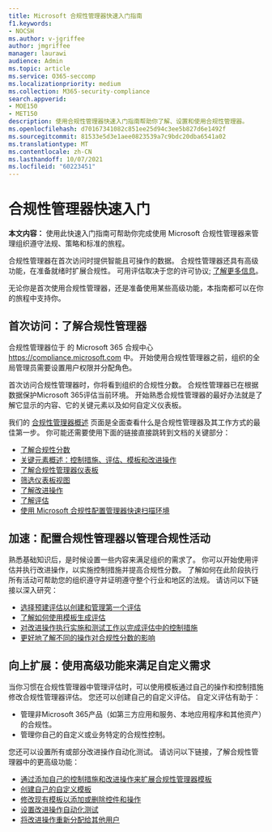 ```yaml
---
title: Microsoft 合规性管理器快速入门指南
f1.keywords:
- NOCSH
ms.author: v-jgriffee
author: jmgriffee
manager: laurawi
audience: Admin
ms.topic: article
ms.service: O365-seccomp
ms.localizationpriority: medium
ms.collection: M365-security-compliance
search.appverid:
- MOE150
- MET150
description: 使用合规性管理器快速入门指南帮助你了解、设置和使用合规性管理器。
ms.openlocfilehash: d70167341082c851ee25d94c3ee5b827d6e1492f
ms.sourcegitcommit: 81533e5d3e1aee0823539a7c9bdc20dba6541a02
ms.translationtype: MT
ms.contentlocale: zh-CN
ms.lasthandoff: 10/07/2021
ms.locfileid: "60223451"
---
```

# <a name="compliance-manager-quickstart"></a>合规性管理器快速入门

**本文内容：** 使用此快速入门指南可帮助你完成使用 Microsoft 合规性管理器来管理组织遵守法规、策略和标准的旅程。

合规性管理器在首次访问时提供智能且可操作的数据。 合规性管理器还具有高级功能，在准备就绪时扩展合规性。 可用评估取决于您的许可协议; [了解更多信息](/office365/servicedescriptions/microsoft-365-service-descriptions/microsoft-365-tenantlevel-services-licensing-guidance/microsoft-365-security-compliance-licensing-guidance)。

无论你是首次使用合规性管理器，还是准备使用某些高级功能，本指南都可以在你的旅程中支持你。

## <a name="first-visit-get-to-know-compliance-manager"></a>首次访问：了解合规性管理器

合规性管理器位于 的 Microsoft 365 合规中心 https://compliance.microsoft.com 中。 开始使用合规性管理器之前，组织的全局管理员需要[](compliance-manager-setup.md#set-user-permissions-and-assign-roles)设置用户权限并分配角色。

首次访问合规性管理器时，你将看到组织的合规性分数。 合规性管理器已在根据数据保护Microsoft 365评估当前环境。 开始熟悉合规性管理器的最好办法就是了解它显示的内容、它的关键元素以及如何自定义仪表板。

我们的 [合规性管理器概述](compliance-manager.md) 页面是全面查看什么是合规性管理器及其工作方式的最佳第一步。 你可能还需要使用下面的链接直接跳转到文档的关键部分：

- [了解合规性分数](compliance-manager.md#understanding-your-compliance-score)
- [关键元素概述：控制措施、评估、模板和改进操作](compliance-manager.md#key-elements-controls-assessments-templates-improvement-actions)
- [了解合规性管理器仪表板](compliance-manager-setup.md#understand-the-compliance-manager-dashboard)
- [筛选仪表板视图](compliance-manager-setup.md#filtering-your-dashboard-view)
- [了解改进操作](compliance-manager-setup.md#improvement-actions-page)
- [了解评估](compliance-manager.md#assessments)
- [使用 Microsoft 合规性配置管理器快速扫描环境](compliance-manager-mcca.md)

## <a name="ramping-up-configure-compliance-manager-to-manage-your-compliance-activities"></a>加速：配置合规性管理器以管理合规性活动

熟悉基础知识后，是时候设置一些内容来满足组织的需求了。 你可以开始使用评估并执行改进操作，以实施控制措施并提高合规性分数。 了解如何在此阶段执行所有活动可帮助您的组织遵守并证明遵守整个行业和地区的法规。 请访问以下链接以深入研究：

- [选择预建评估以创建和管理第一个评估](compliance-manager-assessments.md)
- [了解如何使用模板生成评估](compliance-manager-templates.md)
- [对改进操作执行实施和测试工作以完成评估中的控制措施](compliance-manager-improvement-actions.md)
- [更好地了解不同的操作对合规性分数的影响](compliance-score-calculation.md)

## <a name="scaling-up-use-advanced-functionality-to-meet-your-custom-needs"></a>向上扩展：使用高级功能来满足自定义需求

当你习惯在合规性管理器中管理评估时，可以使用模板通过自己的操作和控制措施修改合规性管理器评估。 您还可以创建自己的自定义评估。 自定义评估有助于：

- 管理非Microsoft 365产品（如第三方应用和服务、本地应用程序和其他资产）的合规性。
- 管理你自己的自定义或业务特定的合规性控制。

您还可以设置所有或部分改进操作自动化测试。 请访问以下链接，了解合规性管理器中的更高级功能：

- [通过添加自己的控制措施和改进操作来扩展合规性管理器模板](compliance-manager-templates-extend.md)
- [创建自己的自定义模板](compliance-manager-templates-create.md)
- [修改现有模板以添加或删除控件和操作](compliance-manager-templates-modify.md)
- [设置改进操作自动化测试](compliance-manager-setup.md#set-up-automated-testing)
- [将改进操作重新分配给其他用户](compliance-manager-setup.md#reassign-improvement-actions-to-another-user)